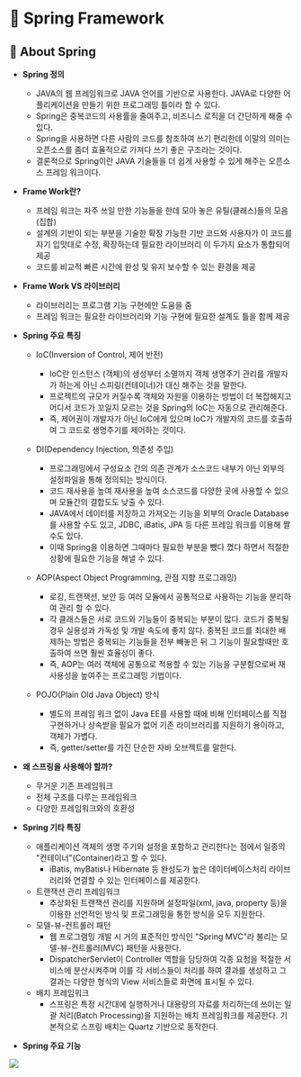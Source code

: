 # 🌳 Spring Framework

## 📕 About Spring
- **Spring 정의**
  - JAVA의 웹 프레임워크로 JAVA 언어를 기반으로 사용한다. JAVA로 다양한 어플리케이션을 만들기 위한 프로그래밍 틀이라 할 수 있다.
  - Spring은 중복코드의 사용률을 줄여주고, 비즈니스 로직을 더 간단하게 해줄 수 있다.
  - Spring을 사용하면 다른 사람의 코드를 참조하여 쓰기 편리한데 이말의 의미는 오픈소스를 좀더 효율적으로 가져다 쓰기 좋은 구조라는 것이다.
  - 결론적으로 Spring이란 JAVA 기술들을 더 쉽게 사용할 수 있게 해주는 오픈소스 프레임 워크이다.

- **Frame Work란?**
  - 프레임 워크는 자주 쓰일 만한 기능들을 한데 모아 놓은 유틸(클래스)들의 모음(집합)
  - 설계의 기반이 되는 부분을 기술한 확장 가능한 기반 코드와 사용자가 이 코드를 자기 입맛대로 수정, 확장하는데 필요한 라이브러리 이 두가지 요소가 통합되어 제공
  - 코드를 비교적 빠른 시간에 완성 및 유지 보수할 수 있는 환경을 제공

- **Frame Work VS 라이브러리**
  - 라이브러리는 프로그램 기능 구현에만 도움을 줌
  - 프레임 워크는 필요한 라이브러리와 기능 구현에 필요한 설계도 틀을 함께 제공

- **Spring 주요 특징**
  - IoC(Inversion of Control, 제어 반전)
    - IoC란 인스턴스 (객체)의 생성부터 소멸까지 객체 생명주기 관리를 개발자가 하는게 아닌 스피링(컨테이너)가 대신 해주는 것을 말한다.
    - 프로젝트의 규모가 커질수록 객체와 자원을 이용하는 방법이 더 복잡해지고 어디서 코드가 꼬일지 모르는 것을 Spring의 IoC는 자동으로 관리해준다.
    - 즉, 제어권이 개발자가 아닌 IoC에게 있으며 IoC가 개발자의 코드를 호출하여 그 코드로 생명주기를 제어하는 것이다.

  - DI(Dependency Injection, 의존성 주입)
    - 프로그래밍에서 구성요소 간의 의존 관계가 소스코드 내부가 아닌 외부의 설정파일을 통해 정의되는 방식이다.
    - 코드 재사용을 높여 재사용을 높여 소스코드를 다양한 곳에 사용할 수 있으며 모듈간의 결합도도 낮출 수 있다.
    - JAVA에서 데이터를 저장하고 가져오는 기능을 외부의 Oracle Database를 사용할 수도 있고, JDBC, iBatis, JPA 등 다른 프레임 워크를 이용해 짤 수도 있다.
    - 이때 Spring을 이용하면 그때마다 필요한 부분을 뺐다 꼈다 하면서 적절한 상황에 필요한 기능을 해낼 수 있다.

  - AOP(Aspect Object Programming, 관점 지향 프로그래밍)
    - 로깅, 트랜잭션, 보안 등 여러 모듈에서 공통적으로 사용하는 기능을 분리하여 관리 할 수 있다.
    - 각 클래스들은 서로 코드와 기능들이 중복되는 부분이 많다. 코드가 중복될 경우 실용성과 가독성 및 개발 속도에 좋지 않다.
    중복된 코드를 최대한 배제하는 방법은 중복되는 기능들을 전부 빼놓은 뒤 그 기능이 필요할때만 호출하여 쓰면 훨씬 효율성이 좋다.
    - 즉, AOP는 여러 객체에 공통으로 적용할 수 있는 기능을 구분함으로써 재사용성을 높여주는 프로그래밍 기법이다.

  - POJO(Plain Old Java Object) 방식
    - 별도의 프레임 워크 없이 Java EE를 사용할 때에 비해 인터페이스를 직접 구현하거나 상속받을 필요가 없어 기존 라이브러리를 지원하기 용이하고, 객체가 가볍다.
    - 즉, getter/setter를 가진 단순한 자바 오브젝트를 말한다.

- **왜 스프링을 사용해야 할까?**
  - 무거운 기존 프레임워크
  - 전체 구조를 다루는 프레임워크
  - 다양한 프레임워크와의 호환성

- **Spring 기타 특징**
  - 애플리케이션 객체의 생명 주기와 설정을 포함하고 관리한다는 점에서 일종의 "컨테이너"(Container)라고 할 수 있다.
    - iBatis, myBatis나 Hibernate 등 완성도가 높은 데이터베이스처리 라이브러리와 연결할 수 있는 인터페이스를 제공한다.
  - 트랜잭션 관리 프레임워크
    - 추상화된 트랜잭션 관리를 지원하며 설정파일(xml, java, property 등)을 이용한 선언적인 방식 및 프로그래밍을 통한 방식을 모두 지원한다.
  - 모델-뷰-컨트롤러 패턴
    - 웹 프로그램밍 개발 시 거의 표준적인 방식인 "Spring MVC"라 불리는 모델-뷰-컨트롤러(MVC) 패턴을 사용한다.
    - DispatcherServlet이 Controller 역할을 담당하여 각종 요청을 적절한 서비스에 분산시켜주며 이를 각 서비스들이 처리를 하여 결과를 생성하고 그 결과는 다양한 형식의 View 서비스들로 화면에 표시될 수 있다.
  - 배치 프레임워크
    - 스프링은 특정 시간대에 실행하거나 대용량의 자료를 처리하는데 쓰이는 일괄 처리(Batch Processing)을 지원하는 배치 프레임워크를 제공한다. 기본적으로 스프링 배치는 Quartz 기반으로 동작한다.

- **Spring 주요 기능**
<img src="https://blog.kakaocdn.net/dn/tCH0J/btrmxlPaMM7/3oKYOZYAoiYE8zVor8UF90/img.png" />